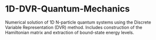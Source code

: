 # 1D-DVR-Quantum-Mechanics
Numerical solution of 1D N-particle quantum systems using the Discrete Variable Representation (DVR) method. Includes construction of the Hamiltonian matrix and extraction of bound-state energy levels.

